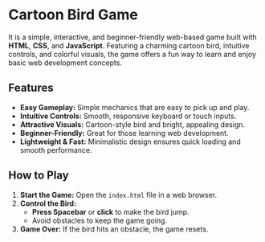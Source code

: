 
# Cartoon Bird Game

It is a simple, interactive, and beginner-friendly web-based game built with **HTML**, **CSS**, and **JavaScript**. Featuring a charming cartoon bird, intuitive controls, and colorful visuals, the game offers a fun way to learn and enjoy basic web development concepts.

## Features
- **Easy Gameplay:** Simple mechanics that are easy to pick up and play.
- **Intuitive Controls:** Smooth, responsive keyboard or touch inputs.
- **Attractive Visuals:** Cartoon-style bird and bright, appealing design.
- **Beginner-Friendly:** Great for those learning web development.
- **Lightweight & Fast:** Minimalistic design ensures quick loading and smooth performance.
##  How to Play
1. **Start the Game:** Open the `index.html` file in a web browser.
2. **Control the Bird:**
   - **Press Spacebar** or **click** to make the bird jump.
   - Avoid obstacles to keep the game going.
3. **Game Over:** If the bird hits an obstacle, the game resets.



